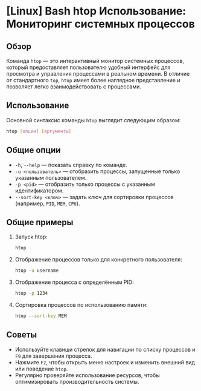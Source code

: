 # [Linux] Bash htop Использование: Мониторинг системных процессов

## Обзор
Команда `htop` — это интерактивный монитор системных процессов, который предоставляет пользователю удобный интерфейс для просмотра и управления процессами в реальном времени. В отличие от стандартного `top`, `htop` имеет более наглядное представление и позволяет легко взаимодействовать с процессами.

## Использование
Основной синтаксис команды `htop` выглядит следующим образом:

```bash
htop [опции] [аргументы]
```

## Общие опции
- `-h`, `--help` — показать справку по команде.
- `-u <пользователь>` — отобразить процессы, запущенные только указанным пользователем.
- `-p <pid>` — отобразить только процессы с указанным идентификатором.
- `--sort-key <ключ>` — задать ключ для сортировки процессов (например, `PID`, `MEM`, `CPU`).

## Общие примеры
1. Запуск htop:
   ```bash
   htop
   ```

2. Отображение процессов только для конкретного пользователя:
   ```bash
   htop -u username
   ```

3. Отображение процесса с определённым PID:
   ```bash
   htop -p 1234
   ```

4. Сортировка процессов по использованию памяти:
   ```bash
   htop --sort-key MEM
   ```

## Советы
- Используйте клавиши стрелок для навигации по списку процессов и `F9` для завершения процесса.
- Нажмите `F2`, чтобы открыть меню настроек и изменить внешний вид или поведение `htop`.
- Регулярно проверяйте использование ресурсов, чтобы оптимизировать производительность системы.
